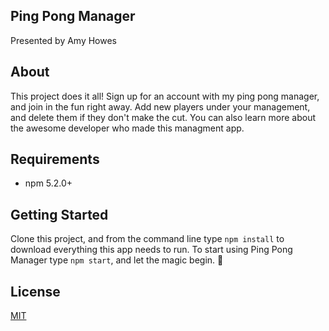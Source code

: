 ## Ping Pong Manager
Presented by Amy Howes

## About

This project does it all! Sign up for an account with my ping pong manager, and join in the fun right away.
Add new players under your management, and delete them if they don't make the cut. You can also learn more about the awesome developer who made this managment app.

## Requirements

- npm 5.2.0+

## Getting Started

Clone this project, and from the command line type `npm install` to download everything this app needs to run.
To start using Ping Pong Manager type `npm start`, and let the magic begin. 🤩


## License
[MIT](https://choosealicense.com/licenses/mit/)